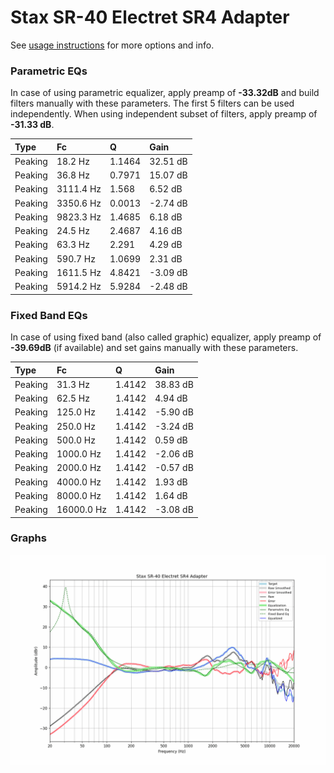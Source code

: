 # Stax SR-40 Electret SR4 Adapter
See [usage instructions](https://github.com/jaakkopasanen/AutoEq#usage) for more options and info.

### Parametric EQs
In case of using parametric equalizer, apply preamp of **-33.32dB** and build filters manually
with these parameters. The first 5 filters can be used independently.
When using independent subset of filters, apply preamp of **-31.33 dB**.

| Type    | Fc        |      Q | Gain     |
|:--------|:----------|:-------|:---------|
| Peaking | 18.2 Hz   | 1.1464 | 32.51 dB |
| Peaking | 36.8 Hz   | 0.7971 | 15.07 dB |
| Peaking | 3111.4 Hz | 1.568  | 6.52 dB  |
| Peaking | 3350.6 Hz | 0.0013 | -2.74 dB |
| Peaking | 9823.3 Hz | 1.4685 | 6.18 dB  |
| Peaking | 24.5 Hz   | 2.4687 | 4.16 dB  |
| Peaking | 63.3 Hz   | 2.291  | 4.29 dB  |
| Peaking | 590.7 Hz  | 1.0699 | 2.31 dB  |
| Peaking | 1611.5 Hz | 4.8421 | -3.09 dB |
| Peaking | 5914.2 Hz | 5.9284 | -2.48 dB |

### Fixed Band EQs
In case of using fixed band (also called graphic) equalizer, apply preamp of **-39.69dB**
(if available) and set gains manually with these parameters.

| Type    | Fc         |      Q | Gain     |
|:--------|:-----------|:-------|:---------|
| Peaking | 31.3 Hz    | 1.4142 | 38.83 dB |
| Peaking | 62.5 Hz    | 1.4142 | 4.94 dB  |
| Peaking | 125.0 Hz   | 1.4142 | -5.90 dB |
| Peaking | 250.0 Hz   | 1.4142 | -3.24 dB |
| Peaking | 500.0 Hz   | 1.4142 | 0.59 dB  |
| Peaking | 1000.0 Hz  | 1.4142 | -2.06 dB |
| Peaking | 2000.0 Hz  | 1.4142 | -0.57 dB |
| Peaking | 4000.0 Hz  | 1.4142 | 1.93 dB  |
| Peaking | 8000.0 Hz  | 1.4142 | 1.64 dB  |
| Peaking | 16000.0 Hz | 1.4142 | -3.08 dB |

### Graphs
![](./Stax%20SR-40%20Electret%20SR4%20Adapter.png)